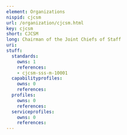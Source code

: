 ```yaml
---
element: Organizations
nispid: cjcsm
url: /organization/cjcsm.html
key: cjcsm
short: CJCSM
long: Chairman of the Joint Chiefs of Staff
uri: 
stuff:
  standards:
    owns: 1
    references:
    - cjcsm-sss-m-10001
  capabilityprofiles:
    owns: 0
    references:
  profiles:
    owns: 0
    references:
  serviceprofiles:
    owns: 0
    references:
---
```

